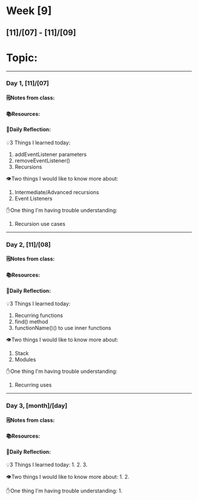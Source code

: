 # Week [9]
## [11]/[07] - [11]/[09]

# Topic:

___

### Day 1, [11]/[07]

#### 🗒️Notes from class:

#### 📚Resources:


#### 💭Daily Reflection:

💡3 Things I learned today:
1. addEventListener parameters
2. removeEventListener()
3. Recursions

👁️Two things I would like to know more about:
1. Intermediate/Advanced recursions
2. Event Listeners

✋One thing I'm having trouble understanding:
1. Recursion use cases


___

### Day 2, [11]/[08] 

#### 🗒️Notes from class:

#### 📚Resources:


#### 💭Daily Reflection:

💡3 Things I learned today:
1. Recurring functions
2. find() method
3. functionName()() to use inner functions

👁️Two things I would like to know more about:
1. Stack
2. Modules

✋One thing I'm having trouble understanding:
1. Recurring uses

___

### Day 3, [month]/[day]
#### 🗒️Notes from class:

#### 📚Resources:


#### 💭Daily Reflection:

💡3 Things I learned today:
1. 
2. 
3. 

👁️Two things I would like to know more about:
1. 
2. 

✋One thing I'm having trouble understanding:
1. 
 

